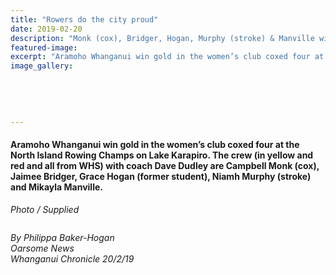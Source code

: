 ```yaml
---
title: "Rowers do the city proud"
date: 2019-02-20
description: "Monk (cox), Bridger, Hogan, Murphy (stroke) & Manville win gold at the North Island Rowing Champs..."
featured-image: 
excerpt: "Aramoho Whanganui win gold in the women’s club coxed four at the NI Rowing Champs. The crew Monk (cox), Bridger, Hogan, Murphy (stroke) & Manville."
image_gallery:
    
    
    
    
    
---
```


<h4>Aramoho Whanganui win gold in the women&rsquo;s club coxed four at the North Island Rowing Champs on Lake Karapiro. The crew (in yellow and red and all from WHS) with coach Dave Dudley are Campbell Monk (cox), Jaimee Bridger, Grace Hogan (former student), Niamh Murphy (stroke) and Mikayla Manville.<br /><em></em></h4>
<p><em>Photo / Supplied</em></p>
<p><em><img src=http://c1940652.r52.cf0.rackcdn.com/5c7456c7ff2a7c6f50000539/Philippa-BH-Chron-20-Feb-snip--writeup.jpg alt="" /></em></p>
<p><em>By Philippa Baker-Hogan<br />Oarsome News<br />Whanganui Chronicle 20/2/19</em></p>

